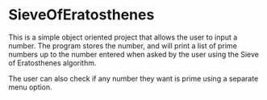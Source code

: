 # SieveOfEratosthenes

This is a simple object oriented project that allows the user to input a number. The program stores the number, and will print a list of prime numbers up to the number entered when asked by the user using the Sieve of Eratosthenes algorithm. 

The user can also check if any number they want is prime using a separate menu option. 
